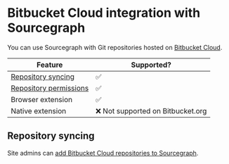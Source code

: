 # Bitbucket Cloud integration with Sourcegraph

You can use Sourcegraph with Git repositories hosted on [Bitbucket Cloud](https://bitbucket.org).

Feature | Supported?
------- | ----------
[Repository syncing](../admin/external_service/bitbucket_cloud.md) | ✅
[Repository permissions](../admin/external_service/bitbucket_cloud.md#repository-permissions) | ✅
Browser extension | ✅
Native extension | ❌ Not supported on Bitbucket.org

## Repository syncing

Site admins can [add Bitbucket Cloud repositories to Sourcegraph](../admin/external_service/bitbucket_cloud.md).
